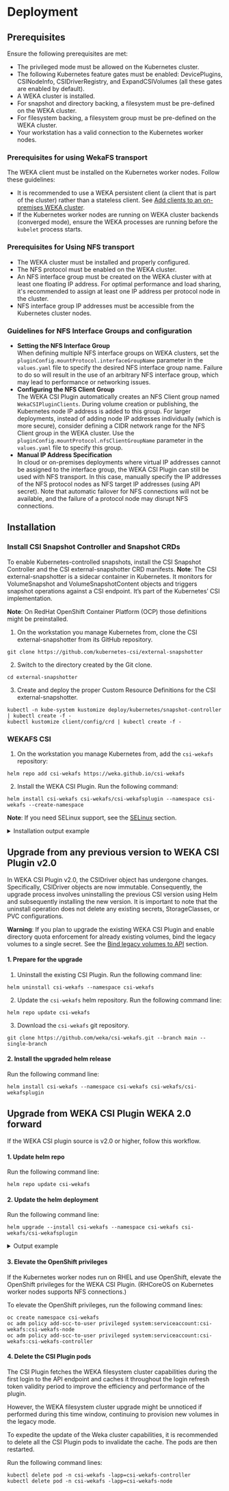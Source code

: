 # Deployment

## Prerequisites

Ensure the following prerequisites are met:

* The privileged mode must be allowed on the Kubernetes cluster.
* The following Kubernetes feature gates must be enabled: DevicePlugins, CSINodeInfo, CSIDriverRegistry, and ExpandCSIVolumes (all these gates are enabled by default).
* A WEKA cluster is installed.
* For snapshot and directory backing, a filesystem must be pre-defined on the WEKA cluster.
* For filesystem backing, a filesystem group must be pre-defined on the WEKA cluster.
* Your workstation has a valid connection to the Kubernetes worker nodes.

### Prerequisites for using WekaFS transport

The WEKA client must be installed on the Kubernetes worker nodes. Follow these guidelines:

* It is recommended to use a WEKA persistent client (a client that is part of the cluster) rather than a stateless client. See [Add clients to an on-premises WEKA cluster](https://docs.weka.io/planning-and-installation/bare-metal/adding-clients-bare-metal).
* If the Kubernetes worker nodes are running on WEKA cluster backends (converged mode), ensure the WEKA processes are running before the `kubelet` process starts.

### **Prerequisites for Using NFS transport**

* The WEKA cluster must be installed and properly configured.
* The NFS protocol must be enabled on the WEKA cluster.
* An NFS interface group must be created on the WEKA cluster with at least one floating IP address. For optimal performance and load sharing, it's recommended to assign at least one IP address per protocol node in the cluster.
* NFS interface group IP addresses must be accessible from the Kubernetes cluster nodes.

### Guidelines for NFS Interface Groups and configuration

* **Setting the NFS Interface Group**\
  When defining multiple NFS interface groups on WEKA clusters, set the `pluginConfig.mountProtocol.interfaceGroupName` parameter in the `values.yaml` file to specify the desired NFS interface group name. Failure to do so will result in the use of an arbitrary NFS interface group, which may lead to performance or networking issues.
* **Configuring the NFS Client Group**\
  The WEKA CSI Plugin automatically creates an NFS Client group named `WekaCSIPluginClients`. During volume creation or publishing, the Kubernetes node IP address is added to this group. For larger deployments, instead of adding node IP addresses individually (which is more secure), consider defining a CIDR network range for the NFS Client group in the WEKA cluster. Use the `pluginConfig.mountProtocol.nfsClientGroupName` parameter in the `values.yaml` file to specify this group.
* **Manual IP Address Specification**\
  In cloud or on-premises deployments where virtual IP addresses cannot be assigned to the interface group, the WEKA CSI Plugin can still be used with NFS transport. In this case, manually specify the IP addresses of the NFS protocol nodes as NFS target IP addresses (using API secret). Note that automatic failover for NFS connections will not be available, and the failure of a protocol node may disrupt NFS connections.

## Installation

### Install CSI Snapshot Controller and Snapshot CRDs

To enable Kubernetes-controlled snapshots, install the CSI Snapshot Controller and the CSI external-snapshotter CRD manifests.
**Note**: The CSI external-snapshotter is a sidecar container in Kubernetes. It monitors for VolumeSnapshot and VolumeSnapshotContent objects and triggers snapshot operations against a CSI endpoint. It’s part of the Kubernetes’ CSI implementation.

**Note**: On RedHat OpenShift Container Platform (OCP) those definitions might be preinstalled.

1. On the workstation you manage Kubernetes from, clone the CSI external-snapshotter from its GitHub repository.

```
git clone https://github.com/kubernetes-csi/external-snapshotter  
```

2. Switch to the directory created by the Git clone.

```
cd external-snapshotter 
```

3. Create and deploy the proper Custom Resource Definitions for the CSI external-snapshotter.

```
kubectl -n kube-system kustomize deploy/kubernetes/snapshot-controller | kubectl create -f -
kubectl kustomize client/config/crd | kubectl create -f -
```

### WEKAFS CSI

1. On the workstation you manage Kubernetes from, add the `csi-wekafs` repository:

```
helm repo add csi-wekafs https://weka.github.io/csi-wekafs

```

2. Install the WEKA CSI Plugin. Run the following command:

```
helm install csi-wekafs csi-wekafs/csi-wekafsplugin --namespace csi-wekafs --create-namespace

```

**Note**: If you need SELinux support, see the [SELinux](../selinux/readme.md) section.

<details>

<summary>Installation output example</summary>

Once the installation completes successfully, the following output is displayed:

```
NAME: csi-wekafs
LAST DEPLOYED: Mon May 29 08:36:19 2023
NAMESPACE: csi-wekafs
STATUS: deployed
REVISION: 1
TEST SUITE: None
NOTES:
Thank you for installing csi-wekafs.

Your release is named csi-wekafs.
The release is installed in namespace csi-wekafs

To learn more about the release, try:

  $ helm status -n csi-wekafs csi-wekafs
  $ helm get all -n csi-wekafs csi-wekafs

To configure a storage class and start using the driver, see the [Examples](../examples/readme.md) section.

-------------------------------------------------- NOTICE --------------------------------------------------
| THIS VERSION INTRODUCES SUPPORT FOR ADDITIONAL VOLUME TYPES, AS WELL AS SNAPSHOT AND VOLUME CLONING CAPS |
| TO BETTER UNDERSTAND DIFFERENT TYPES OF VOLUMES AND THEIR IMPLICATIONS, REFER TO THE DOCUMENTATION ABOVE |
| ALSO, IT IS RECOMMENDED TO CAREFULLY GO OVER NEW CONFIGURATION PARAMETERS AND ITS MEANINGS, AS BEHAVIOR  |
| OF THE PLUGIN AND ITS REPORTED CAPABILITIES LARGELY DEPEND ON THE CONFIGURATION AND WEKA CLUSTER VERSION |
------------------------------------------------------------------------------------------------------------

-------------------------------------------------- WARNING -------------------------------------------------
|  SUPPORT OF LEGACY VOLUMES WITHOUT API BINDING WILL BE REMOVED IN NEXT MAJOR RELEASE OF WEKA CSI PLUGIN. |
|  NEW FEATURES RELY ON API CONNECTIVITY TO WEKA CLUSTER AND WILL NOT BE SUPPORTED ON API-UNBOUND VOLUMES. |
|  PLEASE MAKE SURE TO MIGRATE ALL EXISTING VOLUMES TO API-BASED SCHEME PRIOR TO NEXT VERSION UPGRADE.     |
------------------------------------------------------------------------------------------------------------

```

</details>

## Upgrade from any previous version to WEKA CSI Plugin v2.0

In WEKA CSI Plugin v2.0, the CSIDriver object has undergone changes. Specifically, CSIDriver objects are now immutable. Consequently, the upgrade process involves uninstalling the previous CSI version using Helm and subsequently installing the new version. It is important to note that the uninstall operation does not delete any existing secrets, StorageClasses, or PVC configurations.

**Warning**: If you plan to upgrade the existing WEKA CSI Plugin and enable directory quota enforcement for already existing volumes, bind the legacy volumes to a single secret. See the [Bind legacy volumes to API](../migration/upgrade-legacy-pv.md) section.

#### 1. Prepare for the upgrade

1. Uninstall the existing CSI Plugin. Run the following command line:

```
helm uninstall csi-wekafs --namespace csi-wekafs
```

2. Update the `csi-wekafs` helm repository. Run the following command line:

```
helm repo update csi-wekafs

```

3. Download the `csi-wekafs` git repository.

```
git clone https://github.com/weka/csi-wekafs.git --branch main --single-branch
```

#### 2. Install the upgraded helm release

Run the following command line:

```
helm install csi-wekafs --namespace csi-wekafs csi-wekafs/csi-wekafsplugin

```

## Upgrade from WEKA CSI Plugin WEKA 2.0 forward

If the WEKA CSI plugin source is v2.0 or higher, follow this workflow.

#### 1. Update helm repo

Run the following command line:

```
helm repo update csi-wekafs
```

#### 2. Update the helm deployment

Run the following command line:

```
helm upgrade --install csi-wekafs --namespace csi-wekafs csi-wekafs/csi-wekafsplugin
```

<details>

<summary>Output example</summary>

Once the upgrade completes successfully, the following output is displayed:

```
Release "csi-wekafs" has been upgraded. Happy Helming!
NAME: csi-wekafs
LAST DEPLOYED: Tue June  2 15:39:01 2023
NAMESPACE: csi-wekafs
STATUS: deployed
REVISION: 10
TEST SUITE: None
NOTES:
Thank you for installing csi-wekafsplugin.

Your release is named csi-wekafs.

To learn more about the release, try:

  $ helm status csi-wekafs
  $ helm get all csi-wekafs

Official Weka CSI Plugin documentation can be found here: https://docs.weka.io/appendix/weka-csi-plugin

```

</details>

#### 3. Elevate the OpenShift privileges

If the Kubernetes worker nodes run on RHEL and use OpenShift, elevate the OpenShift privileges for the WEKA CSI Plugin. (RHCoreOS on Kubernetes worker nodes supports NFS connections.)

To elevate the OpenShift privileges, run the following command lines:

```
oc create namespace csi-wekafs
oc adm policy add-scc-to-user privileged system:serviceaccount:csi-wekafs:csi-wekafs-node
oc adm policy add-scc-to-user privileged system:serviceaccount:csi-wekafs:csi-wekafs-controller

```

#### 4. Delete the CSI Plugin pods

The CSI Plugin fetches the WEKA filesystem cluster capabilities during the first login to the API endpoint and caches it throughout the login refresh token validity period to improve the efficiency and performance of the plugin.

However, the WEKA filesystem cluster upgrade might be unnoticed if performed during this time window, continuing to provision new volumes in the legacy mode.

To expedite the update of the Weka cluster capabilities, it is recommended to delete all the CSI Plugin pods to invalidate the cache. The pods are then restarted.

Run the following command lines:

```
kubectl delete pod -n csi-wekafs -lapp=csi-wekafs-controller
kubectl delete pod -n csi-wekafs -lapp=csi-wekafs-node
```

[^1]: The **CSI external-snapshotter** is a sidecar container in Kubernetes. It monitors for `VolumeSnapshot` and `VolumeSnapshotContent` objects and triggers snapshot operations against a CSI endpoint. It’s part of the Kubernetes’ CSI implementation.
